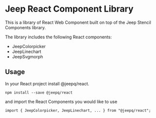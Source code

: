 # Jeep React Component Library

This is a library of React Web Component built on top of the Jeep Stencil Components library.

The library includes the following React components:

 - JeepColorpicker
 - JeepLinechart
 - JeepSvgmorph


## Usage
In your React project install @jeepq/react.

```
npm install --save @jeepq/react
``` 

and import the React Components you would like to use

```
import { JeepColorpicker, JeepLinechart, ... } from "@jeepq/react";
```
